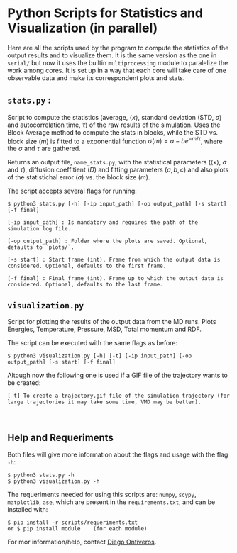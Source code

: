 # Python Scripts for Statistics and Visualization (in parallel)

Here are all the scripts used by the program to compute the statistics of the output results and to visualize them. It is the same version as the one in `serial/` but now it uses the builtin `multiprocessing` module to paralelize the work among cores. It is set up in a way that each core will take care of one observable data and make its correspondent plots and stats.

## `stats.py` : 

Script to compute the statistics (average, $\langle x \rangle$, standard deviation (STD, $\sigma$) and autocorrelation time, $\tau$) of the raw results of the simulation. Uses the Block Average method to compute the stats in blocks, while the STD vs. block size ($m$) is fitted to a exponential function $\sigma(m) = a-be^{-m/\tau}$, where the $\sigma$ and $\tau$ are gathered.

Returns an output file, `name_stats.py`, with the statistical parameters ($\langle x \rangle$, $\sigma$ and $\tau$), diffusion coeffitient ($D$) and fitting parameters ($a, b, c$) and also plots of the statistichal error ($\sigma$) vs. the block size ($m$).

The script accepts several flags for running:
```
$ python3 stats.py [-h] [-ip input_path] [-op output_path] [-s start] [-f final]
```
```
[-ip input_path] : Is mandatory and requires the path of the simulation log file. 

[-op output_path] : Folder where the plots are saved. Optional, defaults to `plots/`.

[-s start] : Start frame (int). Frame from which the output data is considered. Optional, defaults to the first frame.

[-f final] : Final frame (int). Frame up to which the output data is considered. Optional, defaults to the last frame.
```

## `visualization.py`

Script for plotting the results of the output data from the MD runs. Plots Energies, Temperature, Pressure, MSD, Total momentum and RDF.

The script can be executed with the same flags as before:  
```
$ python3 visualization.py [-h] [-t] [-ip input_path] [-op output_path] [-s start] [-f final]
```
Altough now the following one is used if a GIF file of the trajectory wants to be created:
```
[-t] To create a trajectory.gif file of the simulation trajectory (for large trajectories it may take some time, VMD may be better).
```

<br>

## Help and Requeriments

Both files will give more information about the flags and usage with the flag `-h`:
```
$ python3 stats.py -h
$ python3 visualization.py -h
```
The requeriments needed for using this scripts are: `numpy`, `scypy`, `matplotlib`, `ase`, which are present in the `requirements.txt`, and can be installed with:
```
$ pip install -r scripts/requeriments.txt
or $ pip install module    (for each module)
```

For mor information/help, contact [Diego Ontiveros](https://github.com/diegonti).